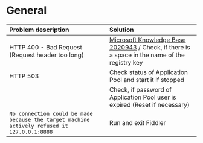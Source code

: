 # General

| Problem description | Solution |
|:-------------|:-----|
| HTTP 400 - Bad Request (Request header too long) | [Microsoft Knowledge Base 2020943](https://support.microsoft.com/en-us/kb/2020943) / Check, if there is a space in the name of the registry key |
| HTTP 503 | Check status of Application Pool and start it if stopped |
|  | Check, if password of Application Pool user is expired (Reset if necessary) |
| `No connection could be made because the target machine actively refused it 127.0.0.1:8888` | Run and exit Fiddler |
